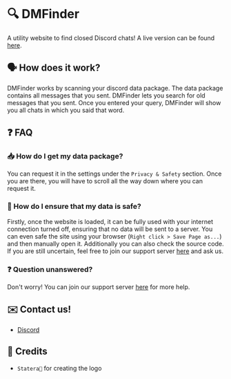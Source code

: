 # 🔍 DMFinder
A utility website to find closed Discord chats!
A live version can be found [here](https://dmfinder.vercel.app/).

## 🗣️ How does it work?
DMFinder works by scanning your discord data package. The data package contains all messages that you sent. DMFinder lets you search for old messages that you sent. Once you entered your query, DMFinder will show you all chats in which you said that word.

## ❓ FAQ
### 📥 How do I get my data package?
You can request it in the settings under the `Privacy & Safety` section. Once you are there, you will have to scroll all the way down where you can request it.
### 🔐 How do I ensure that my data is safe?
Firstly, once the website is loaded, it can be fully used with your internet connection turned off, ensuring that no data will be sent to a server. You can even safe the site using your browser (`Right click > Save Page as...`) and then manually open it. Additionally you can also check the source code. If you are still uncertain, feel free to join our support server [here](https://discord.gg/9Q7tFzV6Fc) and ask us.
### ❓ Question unanswered?
Don't worry! You can join our support server [here](https://discord.gg/9Q7tFzV6Fc) for more help.

## ✉️ Contact us!
* [Discord](https://discord.gg/9Q7tFzV6Fc)

## 💯 Credits
* `Statera👑` for creating the logo

